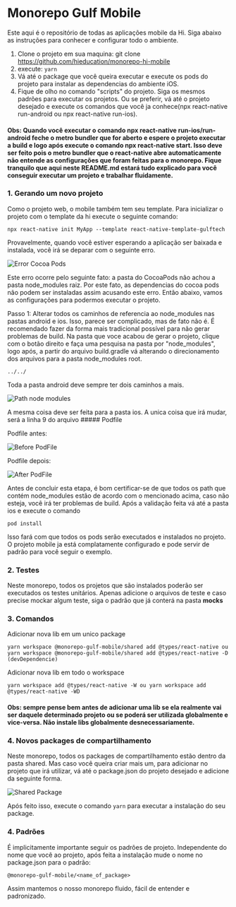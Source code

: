 # Monorepo Gulf Mobile

Este aqui é o repositório de todas as aplicações mobile da Hi. Siga abaixo as instruções para conhecer e configurar todo o ambiente.

1. Clone o projeto em sua maquina: git clone https://github.com/hieducation/monorepo-hi-mobile
2. execute: `yarn`
3. Vá até o package que você queira executar e execute os pods do projeto para instalar as dependencias do ambiente iOS.
4. Fique de olho no comando "scripts" do projeto. Siga os mesmos padrões para executar os projetos. Ou se preferir, vá até o projeto desejado e execute os comandos que você ja conhece(npx react-native run-android ou npx react-native run-ios).

#### Obs: Quando você executar o comando npx react-native run-ios/run-android feche o metro bundler que for aberto e espere o projeto executar a build e logo após execute o comando npx react-native start. Isso deve ser feito pois o metro bundler que o react-native abre automaticamente não entende as configurações que foram feitas para o monorepo. Fique tranquilo que aqui neste README.md estará tudo explicado para você conseguir executar um projeto e trabalhar fluidamente.

### 1. Gerando um novo projeto

Como o projeto web, o mobile também tem seu template. Para inicializar o projeto com o template da hi execute o seguinte comando:

```
npx react-native init MyApp --template react-native-template-gulftech
```

Provavelmente, quando você estiver esperando a aplicação ser baixada e instalada, você irá se deparar com o seguinte erro.

![Error Cocoa Pods](https://github.com/hieducation/monorepo-gulf-mobile/blob/master/images/errorcocoapods.png)

Este erro ocorre pelo seguinte fato: a pasta do CocoaPods não achou a pasta node_modules raiz. Por este fato, as dependencias do cocoa pods não podem ser instaladas assim acusando este erro. Então abaixo, vamos as configurações para podermos executar o projeto.

Passo 1:
Alterar todos os caminhos de referencia ao node_modules nas pastas android e ios. Isso, parece ser complicado, mas de fato não é. É recomendado fazer da forma mais tradicional possível para não gerar problemas de build. Na pasta que voce acabou de gerar o projeto, clique com o botão direito e faça uma pesquisa na pasta por "node_modules", logo após, a partir do arquivo build.gradle vá alterando o direcionamento dos arquivos para a pasta node_modules root.

```
../../
```

Toda a pasta android deve sempre ter dois caminhos a mais.

![Path node modules](https://github.com/hieducation/monorepo-gulf-mobile/blob/master/images/pathnodemodules.png)

A mesma coisa deve ser feita para a pasta ios. A unica coisa que irá mudar, será a linha 9 do arquivo ##### Podfile

Podfile antes:

![Before PodFile](https://github.com/hieducation/monorepo-gulf-mobile/blob/master/images/beforepodfile.png)

Podfile depois:

![After PodFile](https://github.com/hieducation/monorepo-gulf-mobile/blob/master/images/afterpodfile.png)

Antes de concluir esta etapa, é bom certificar-se de que todos os path que contém node_modules estão de acordo com o mencionado acima, caso não esteja, você irá ter problemas de build. Após a validação feita vá até a pasta ios e execute o comando

```
pod install
```

Isso fará com que todos os pods serão executados e instalados no projeto. O projeto mobile ja está complatamente configurado e pode servir de padrão para você seguir o exemplo.

### 2. Testes

Neste monorepo, todos os projetos que são instalados poderão ser executados os testes unitários. Apenas adicione o arquivos de teste e caso precise mockar algum teste, siga o padrão que já conterá na pasta **mocks**

### 3. Comandos

Adicionar nova lib em um unico package

```
yarn workspace @monorepo-gulf-mobile/shared add @types/react-native ou yarn workspace @monorepo-gulf-mobile/shared add @types/react-native -D (devDependencie)
```

Adicionar nova lib em todo o workspace

```
yarn workspace add @types/react-native -W ou yarn workspace add @types/react-native -WD
```

#### Obs: sempre pense bem antes de adicionar uma lib se ela realmente vai ser daquele determinado projeto ou se poderá ser utilizada globalmente e vice-versa. Não instale libs globalmente desnecessariamente.

### 4. Novos packages de compartilhamento

Neste monorepo, todos os packages de compartilhamento estão dentro da pasta shared. Mas caso você queira criar mais um, para adicionar no projeto que irá utilizar, vá até o package.json do projeto desejado e adicione da seguinte forma.

![Shared Package](https://github.com/hieducation/monorepo-gulf-mobile/blob/master/images/shared.png)

Após feito isso, execute o comando `yarn` para executar a instalação do seu package.

### 4. Padrões

É implicitamente importante seguir os padrões de projeto. Independente do nome que você ao projeto, após feita a instalação mude o nome no package.json para o padrão:

```
@monorepo-gulf-mobile/<name_of_package>
```

Assim mantemos o nosso monorepo fluido, fácil de entender e padronizado.
